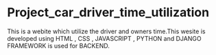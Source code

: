 # Project_car_driver_time_utilization
This is a webite which utilize the driver and owners time.This wesite is developed using HTML , CSS , JAVASCRIPT , PYTHON and DJANGO FRAMEWORK is used for BACKEND.
